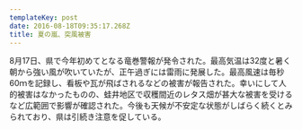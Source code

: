 ```yaml
---
templateKey: post
date: 2016-08-18T09:35:17.268Z
title: 夏の嵐、突風被害
---
```

8月17日、県で今年初めてとなる竜巻警報が発令された。最高気温は32度と暑く朝から強い風が吹いていたが、正午過ぎには雷雨に発展した。最高風速は毎秒60ｍを記録し、看板や瓦が飛ばされるなどの被害が報告された。幸いにして人的被害はなかったものの、蛙井地区で収穫間近のレタス畑が甚大な被害を受けるなど広範囲で影響が確認された。今後も天候が不安定な状態がしばらく続くとみられており、県は引続き注意を促している。